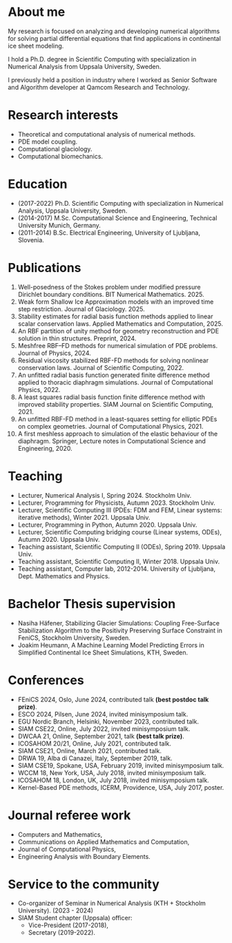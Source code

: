 # About me
My research is focused on analyzing and developing numerical algorithms for solving partial differential equations that find applications in continental ice sheet modeling. 

I hold a Ph.D. degree in Scientific Computing with specialization in Numerical Analysis from Uppsala University, Sweden. 

I previously held a position in industry where I worked as Senior Software and Algorithm developer at Qamcom Research and Technology.

# Research interests
- Theoretical and computational analysis of numerical methods.
- PDE model coupling.
- Computational glaciology.
- Computational biomechanics.

# Education
- (2017-2022) Ph.D. Scientific Computing with specialization in Numerical Analysis, Uppsala University, Sweden.
- (2014-2017) M.Sc. Computational Science and Engineering, Technical University Munich, Germany.
- (2011-2014) B.Sc. Electrical Engineering, University of Ljubljana, Slovenia.

# Publications
1. Well-posedness of the Stokes problem under modified pressure Dirichlet boundary conditions. BIT Numerical Mathematics. 2025.
1. Weak form Shallow Ice Approximation models with an improved time step restriction. Journal of Glaciology. 2025.
1. Stability estimates for radial basis function methods applied to linear scalar conservation laws. Applied Mathematics and Computation, 2025.
1. An RBF partition of unity method for geometry reconstruction and PDE solution in thin structures. Preprint, 2024.
1. Meshfree RBF–FD methods for numerical simulation of PDE problems. Journal of Physics, 2024.
1. Residual viscosity stabilized RBF-FD methods for solving nonlinear conservation laws. Journal of Scientific Computing, 2022.
1. An unfitted radial basis function generated finite difference method applied to thoracic diaphragm simulations. Journal of Computational Physics, 2022.
1. A least squares radial basis function finite difference method with improved stability properties. SIAM Journal on Scientific Computing, 2021.
1. An unfitted RBF-FD method in a least-squares setting for elliptic PDEs on complex geometries. Journal of Computational Physics, 2021.
1. A first meshless approach to simulation of the elastic behaviour of the diaphragm. Springer, Lecture notes in Computational Science and Engineering, 2020.

# Teaching
* Lecturer, Numerical Analysis I, Spring 2024. Stockholm Univ.
* Lecturer, Programming for Physicists, Autumn 2023. Stockholm Univ.
* Lecturer, Scientific Computing III (PDEs: FDM and FEM, Linear systems: iterative methods), Winter 2021. Uppsala Univ.
* Lecturer, Programming in Python, Autumn 2020. Uppsala Univ.
* Lecturer, Scientific Computing bridging course (Linear systems, ODEs), Autumn 2020. Uppsala Univ.
* Teaching assistant, Scientific Computing II (ODEs), Spring 2019. Uppsala Univ.
* Teaching assistant, Scientific Computing II, Winter 2018. Uppsala Univ.
* Teaching assistant, Computer lab, 2012-2014. University of Ljubljana, Dept. Mathematics and Physics.

# Bachelor Thesis supervision
- Nasiha Häfener, Stabilizing Glacier Simulations: Coupling Free-Surface Stabilization Algorithm to the Positivity Preserving Surface Constraint in FeniCS, Stockholm University, Sweden.
- Joakim Heumann, A Machine Learning Model Predicting Errors in Simplified Continental Ice Sheet Simulations, KTH, Sweden.

# Conferences
- FEniCS 2024, Oslo, June 2024, contributed talk **(best postdoc talk prize)**.
- ESCO 2024, Pilsen, June 2024, invited minisymposium talk.
- EGU Nordic Branch, Helsinki, November 2023, contributed talk.
- SIAM CSE22, Online, July 2022, invited minisymposium talk.
- DWCAA 21, Online, September 2021, talk **(best talk prize)**.
- ICOSAHOM 20/21, Online, July 2021, contributed talk.
- SIAM CSE21, Online, March 2021, contributed talk.
- DRWA 19, Alba di Canazei, Italy, September 2019, talk.
- SIAM CSE19, Spokane, USA, February 2019, invited minisymposium talk.
- WCCM 18, New York, USA, July 2018, invited minisymposium talk.
- ICOSAHOM 18, London, UK, July 2018, invited minisymposium talk.
- Kernel-Based PDE methods, ICERM, Providence, USA, July 2017, poster.

# Journal referee work
- Computers and Mathematics,
- Communications on Applied Mathematics and Computation,
- Journal of Computational Physics,
- Engineering Analysis with Boundary Elements.

# Service to the community
- Co-organizer of Seminar in Numerical Analysis (KTH + Stockholm University). (2023 - 2024)
- SIAM Student chapter (Uppsala) officer:
    - Vice-President (2017-2018),
    - Secretary (2019-2022).
